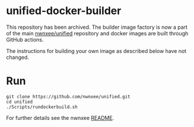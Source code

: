 # unified-docker-builder

This repository has been archived. The builder image factory is now a part of the main [nwnxee/unified](https://github.com/nwnxee/unified/blob/master/builder.Dockerfile) repository and docker images are built through GitHub actions.

The instructions for building your own image as described below have not changed.

# Run

```
git clone https://github.com/nwnxee/unified.git
cd unified
./Scripts/rundockerbuild.sh
```

For further details see the nwnxee [README](https://github.com/nwnxee/unified#compiling-nwnxee-docker).
